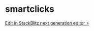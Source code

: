 # smartclicks

[Edit in StackBlitz next generation editor ⚡️](https://stackblitz.com/~/github.com/mazorda/smartclicks)
